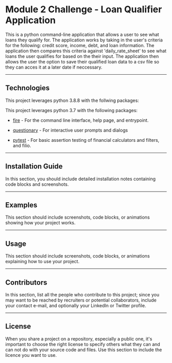 # Module 2 Challenge - Loan Qualifier Application

This is a python command-line application that allows a user to see what loans they qualify for. The application works by taking in the user's criteria for the following: credit score, income, debt, and loan information. The application then compares this criteria against 'daily_rate_sheet' to see what loans the user qualifies for based on the their input. The application then allows the user the option to save their qualified loan data to a csv file so they can acces it at a later date if neccessary. 

---

## Technologies
This project leverages python 3.8.8 with the follwing packages:

This project leverages python 3.7 with the following packages:

* [fire](https://github.com/google/python-fire) - For the command line interface, help page, and entrypoint.

* [questionary](https://github.com/tmbo/questionary) - For interactive user prompts and dialogs

* [pytest](https://docs.pytest.org/en/stable/) - For basic assertion testing of financial calculators and filters, and filio.

---

## Installation Guide

In this section, you should include detailed installation notes containing code blocks and screenshots.

---

## Examples

This section should include screenshots, code blocks, or animations showing how your project works.

---

## Usage

This section should include screenshots, code blocks, or animations explaining how to use your project.

---

## Contributors

In this section, list all the people who contribute to this project; since you may want to be reached by recruiters or potential collaborators, include your contact e-mail, and optionally your LinkedIn or Twitter profile.

---

## License

When you share a project on a repository, especially a public one, it's important to choose the right license to specify others what they can and can not do with your source code and files. Use this section to include the licence you want to use.
